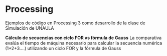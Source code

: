 # Processing
Ejemplos de código en Processing 3 como desarrollo de la clase de Simulación de UNAULA

**Cálculo de secuencias con ciclo FOR vs fórmula de Gauss**
La comparativa evalúa el tiempo de máquina necesario para calcular la secuencia numérica (1+2+3....) utilizando un ciclo FOR y la fórmula de Gauss